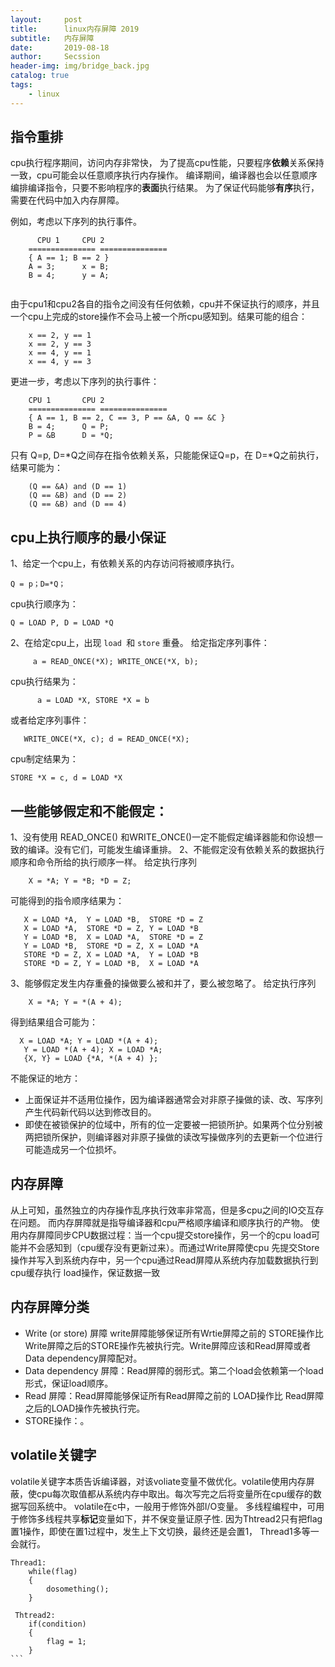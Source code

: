 ```yaml
---
layout:     post
title:      linux内存屏障 2019
subtitle:  	内存屏障
date:       2019-08-18
author:     Secssion
header-img:	img/bridge_back.jpg
catalog: true
tags:
    - linux
---
```




## 指令重排
cpu执行程序期间，访问内存非常快， 为了提高cpu性能，只要程序**依赖**关系保持一致，cpu可能会以任意顺序执行内存操作。
编译期间，编译器也会以任意顺序编排编译指令，只要不影响程序的**表面**执行结果。
为了保证代码能够**有序**执行，需要在代码中加入内存屏障。

例如，考虑以下序列的执行事件。

`````
      CPU 1		CPU 2
	===============	===============
	{ A == 1; B == 2 }
	A = 3;		x = B;
	B = 4;		y = A;
    
`````

由于cpu1和cpu2各自的指令之间没有任何依赖，cpu并不保证执行的顺序，并且一个cpu上完成的store操作不会马上被一个所cpu感知到。结果可能的组合：
`````
	x == 2, y == 1
	x == 2, y == 3
	x == 4, y == 1
	x == 4, y == 3

```````

更进一步，考虑以下序列的执行事件：
``````
	CPU 1		CPU 2
	===============	===============
	{ A == 1, B == 2, C == 3, P == &A, Q == &C }
	B = 4;		Q = P;
	P = &B		D = *Q;
```````
只有 Q=p, D=*Q之间存在指令依赖关系，只能能保证Q=p，在 D=*Q之前执行， 结果可能为：
``````
    (Q == &A) and (D == 1)
    (Q == &B) and (D == 2)
    (Q == &B) and (D == 4)
 ``````

## cpu上执行顺序的最小保证  
1、给定一个cpu上，有依赖关系的内存访问将被顺序执行。
 ````
 Q = p；D=*Q；
 ````` 
 cpu执行顺序为：
 ````
 Q = LOAD P, D = LOAD *Q 
 ````
 2、在给定cpu上，出现  `load `和 `store` 重叠。
     给定指定序列事件： 
 ````
      a = READ_ONCE(*X); WRITE_ONCE(*X, b);
 ````
 cpu执行结果为：
`````
      a = LOAD *X, STORE *X = b
``````
或者给定序列事件：
 `````
    WRITE_ONCE(*X, c); d = READ_ONCE(*X);
 `````
 cpu制定结果为： 
  ``````
  STORE *X = c, d = LOAD *X
  ``````
    
## 一些能够假定和不能假定：
1、没有使用 READ_ONCE() 和WRITE_ONCE()一定不能假定编译器能和你设想一致的编译。没有它们，可能发生编译重排。
2、不能假定没有依赖关系的数据执行顺序和命令所给的执行顺序一样。
给定执行序列
`````
    X = *A; Y = *B; *D = Z;
`````
 可能得到的指令顺序结果为：
 `````
    X = LOAD *A,  Y = LOAD *B,  STORE *D = Z
	X = LOAD *A,  STORE *D = Z, Y = LOAD *B
	Y = LOAD *B,  X = LOAD *A,  STORE *D = Z
	Y = LOAD *B,  STORE *D = Z, X = LOAD *A
	STORE *D = Z, X = LOAD *A,  Y = LOAD *B
	STORE *D = Z, Y = LOAD *B,  X = LOAD *A
``````
3、能够假定发生内存重叠的操做要么被和并了，要么被忽略了。
给定执行序列
```
    X = *A; Y = *(A + 4);
```
得到结果组合可能为：
   
 ````
   X = LOAD *A; Y = LOAD *(A + 4);
	Y = LOAD *(A + 4); X = LOAD *A;
	{X, Y} = LOAD {*A, *(A + 4) };
````
        
不能保证的地方：
 * 上面保证并不适用位操作，因为编译器通常会对非原子操做的读、改、写序列产生代码新代码以达到修改目的。
 * 即使在被锁保护的位域中，所有的位一定要被一把锁所护。如果两个位分别被两把锁所保护，则编译器对非原子操做的读改写操做序列的去更新一个位进行可能造成另一个位损坏。
 
## 内存屏障
 从上可知，虽然独立的内存操作乱序执行效率非常高，但是多cpu之间的IO交互存在问题。
而内存屏障就是指导编译器和cpu严格顺序编译和顺序执行的产物。
使用内存屏障同步CPU数据过程：当一个cpu提交store操作，另一个的cpu load可能并不会感知到（cpu缓存没有更新过来）。而通过Write屏障使cpu 先提交Store操作并写入到系统内存中，另一个cpu通过Read屏障从系统内存加载数据执行到cpu缓存执行 load操作，保证数据一致

## 内存屏障分类
* Write (or store) 屏障  write屏障能够保证所有Wrtie屏障之前的 STORE操作比 Write屏障之后的STORE操作先被执行完。Write屏障应该和Read屏障或者Data dependency屏障配对。
* Data dependency 屏障：Read屏障的弱形式。第二个load会依赖第一个load形式，保证load顺序。
* Read 屏障：Read屏障能够保证所有Read屏障之前的 LOAD操作比 Read屏障之后的LOAD操作先被执行完。
* STORE操作：。

## volatile关键字
volatile关键字本质告诉编译器，对该voliate变量不做优化。volatile使用内存屏蔽，使cpu每次取值都从系统内存中取出。每次写完之后将变量所在cpu缓存的数据写回系统中。
volatile在c中，一般用于修饰外部I/O变量。
多线程编程中，可用于修饰多线程共享**标记**变量如下，并不保变量证原子性. 因为Thtread2只有把flag置1操作，即使在置1过程中，发生上下文切换，最终还是会置1， Thread1多等一会就行。

````
Thread1:
    while(flag)
    {
        dosomething();
    }
    
 Thtread2:
    if(condition)
    {
        flag = 1;
    }
```
